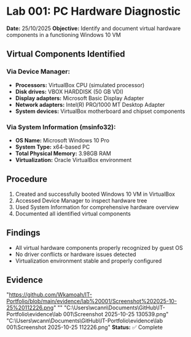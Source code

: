 # Lab 001: PC Hardware Diagnostic

**Date:** 25/10/2025
**Objective:** Identify and document virtual hardware components in a functioning Windows 10 VM

## Virtual Components Identified

### Via Device Manager:
- **Processors:** VirtualBox CPU (simulated processor)
- **Disk drives:** VBOX HARDDISK (50 GB VDI)
- **Display adapters:** Microsoft Basic Display Adapter
- **Network adapters:** Intel(R) PRO/1000 MT Desktop Adapter
- **System devices:** VirtualBox motherboard and chipset components

### Via System Information (msinfo32):
- **OS Name:** Microsoft Windows 10 Pro
- **System Type:** x64-based PC
- **Total Physical Memory:** 3.98GB RAM
- **Virtualization:** Oracle VirtualBox environment

## Procedure
1. Created and successfully booted Windows 10 VM in VirtualBox
2. Accessed Device Manager to inspect hardware tree
3. Used System Information for comprehensive hardware overview
4. Documented all identified virtual components

## Findings
- All virtual hardware components properly recognized by guest OS
- No driver conflicts or hardware issues detected
- Virtualization environment stable and properly configured

## Evidence
"https://github.com/Wkamoah/IT-Portfolio/blob/main/evidence/lab%20001/Screenshot%202025-10-25%20112226.png"
""
"C:\Users\wcann\Documents\GitHub\IT-Portfolio\evidence\lab 001\Screenshot 2025-10-25 130539.png"
"C:\Users\wcann\Documents\GitHub\IT-Portfolio\evidence\lab 001\Screenshot 2025-10-25 112226.png"
**Status:** ✅ Complete
